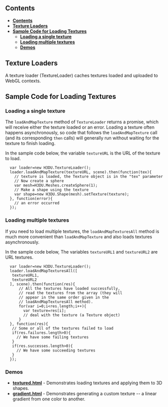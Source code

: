 <a id=Contents></a>
## Contents

- [**Contents**](#Contents)
- [**Texture Loaders**](#Texture_Loaders)
- [**Sample Code for Loading Textures**](#Sample_Code_for_Loading_Textures)
    - [**Loading a single texture**](#Loading_a_single_texture)
    - [**Loading multiple textures**](#Loading_multiple_textures)
    - [**Demos**](#Demos)

<a id=Texture_Loaders></a>
## Texture Loaders

A texture loader (TextureLoader) caches textures loaded and uploaded to WebGL contexts.

<a id=Sample_Code_for_Loading_Textures></a>
## Sample Code for Loading Textures

<a id=Loading_a_single_texture></a>
### Loading a single texture

The `loadAndMapTexture` method of `TextureLoader` returns a promise, which will receive either
the texture loaded or an error. Loading a texture often happens asynchronously, so code that
follows the `loadAndMapTexture` call (and its corresponding `then` calls) will generally run without
waiting for the texture to finish loading.

In the sample code below, the variable `textureURL` is the URL of the texture to load.

```
  var loader=new H3DU.TextureLoader();
  loader.loadAndMapTexture(textureURL, scene).then(function(tex){
    // texture is loaded, the Texture object is in the "tex" parameter
    // Now create a sphere
    var mesh=H3DU.Meshes.createSphere(1);
    // Make a shape using the texture
    var shape=new H3DU.Shape(mesh).setTexture(texture);
  }, function(error){
    // an error occurred
  });
```

<a id=Loading_multiple_textures></a>
### Loading multiple textures

If you need to load multiple textures, the `loadAndMapTexturesAll` method
is much more convenient than `loadAndMapTexture` and also loads textures asynchronously.

In the sample code below, The variables `textureURL1` and `textureURL2` are URL textures.

```
  var loader=new H3DU.TextureLoader();
  loader.loadAndMapTexturesAll([
   textureURL1,
   textureURL2
  ], scene).then(function(res){
      // All the textures have loaded successfully,
      // read the textures from the array (they will
      // appear in the same order given in the
      // loadAndMapTexturesAll method).
      for(var i=0;i<res.length;i++){
        var texture=res[i];
        // deal with the texture (a Texture object)
      }
  }, function(res){
   // Some or all of the textures failed to load
   if(res.failures.length>0){
     // We have some failing textures
   }
   if(res.successes.length>0){
     // We have some succeeding textures
   }
  });
```

<a id=Demos></a>
### Demos

* [**textured.html**](https://peteroupc.github.io/html3dutil/demos/textured.html) - Demonstrates loading textures
and applying them to 3D shapes.
* [**gradient.html**](https://peteroupc.github.io/html3dutil/demos/gradient.html) - Demonstrates generating a custom
texture -- a linear gradient from one color to another.
